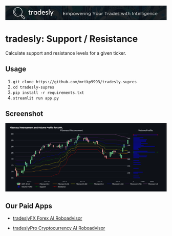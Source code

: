 [![tradesly-banner](/assets/banner.webp 'tradesly')](https://play.google.com/store/apps/dev?id=5038681831410981927)

# tradesly: Support / Resistance

Calculate support and resistance levels for a given ticker.

## Usage

1. ```git clone https://github.com/mrtkp9993/tradesly-supres```
2. ```cd tradesly-supres```
3. ```pip install -r requirements.txt```
4. ```streamlit run app.py```

## Screenshot

![Screenshot](/assets/res.png)

## Our Paid Apps

* [tradeslyFX Forex AI Roboadvisor](https://play.google.com/store/apps/details?id=com.tradesly.tradeslyfx)

* [tradeslyPro Cryptocurrency AI Roboadvisor](https://play.google.com/store/apps/details?id=com.tradesly.tradeslypro)
